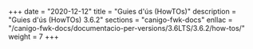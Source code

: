 +++
date        = "2020-12-12"
title       = "Guies d'ús (HowTOs)"
description = "Guies d'ús (HowTOs) 3.6.2"
sections    = "canigo-fwk-docs"
enllac      = "/canigo-fwk-docs/documentacio-per-versions/3.6LTS/3.6.2/how-tos/"
weight      = 7
+++
